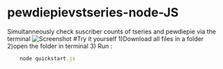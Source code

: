 # pewdiepievstseries-node-JS
Simultanneously check suscriber counts of tseries and pewdiepie via the terminal
![ Screenshot ](https://github.com/fluffybird2323/pewdiepievstseries-node-JS/blob/master/pictures/Screenshot%20from%202018-12-20%2017-26-15.png)
#Try it yourself
1)Download all files in a folder
2)open the folder in terminal
3) Run :
```javascript 
    node quickstart.js
